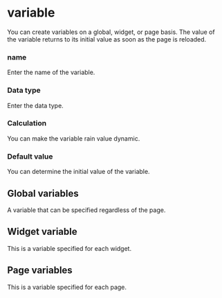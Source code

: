 # variable

You can create variables on a global, widget, or page basis. The value of the variable returns to its initial value as soon as the page is reloaded.

### name

Enter the name of the variable.

### Data type

Enter the data type.

### Calculation

You can make the variable rain value dynamic.

### Default value

You can determine the initial value of the variable.

## Global variables

A variable that can be specified regardless of the page.

## Widget variable

This is a variable specified for each widget.

## Page variables

This is a variable specified for each page.
